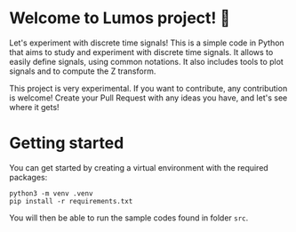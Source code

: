 # Welcome to Lumos project! :high_brightness:
Let's experiment with discrete time signals! This is a simple code in Python that aims to study and experiment with discrete time signals. It allows to easily define signals, using common notations. It also includes tools to plot signals and to compute the Z transform.

This project is very experimental. If you want to contribute, any contribution is welcome! Create your Pull Request with any ideas you have, and let's see where it gets! 

# Getting started
You can get started by creating a virtual environment with the required packages:

```
python3 -m venv .venv
pip install -r requirements.txt
```

You will then be able to run the sample codes found in folder `src`.
